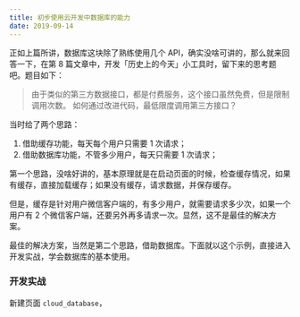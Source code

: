 ```yaml
---
title: 初步使用云开发中数据库的能力
date: 2019-09-14
---
```


正如上篇所讲，数据库这块除了熟练使用几个 API，确实没啥可讲的，那么就来回答一下，在第 8 篇文章中，开发「历史上的今天」小工具时，留下来的思考题吧。题目如下：

> 由于类似的第三方数据接口，都是付费服务，这个接口虽然免费，但是限制调用次数。
> 如何通过改进代码，最低限度调用第三方接口？

当时给了两个思路：

1. 借助缓存功能，每天每个用户只需要 1 次请求；
2. 借助数据库功能，不管多少用户，每天只需要 1 次请求；

第一个思路，没啥好讲的，基本原理就是在启动页面的时候，检查缓存情况，如果有缓存，直接加载缓存；如果没有缓存，请求数据，并保存缓存。

但是，缓存是针对用户微信客户端的，有多少用户，就需要请求多少次，如果一个用户有 2 个微信客户端，还要另外再多请求一次。显然，这不是最佳的解决方案。

最佳的解决方案，当然是第二个思路，借助数据库。下面就以这个示例，直接进入开发实战，学会数据库的基本使用。

### 开发实战
新建页面 `cloud_database`，

